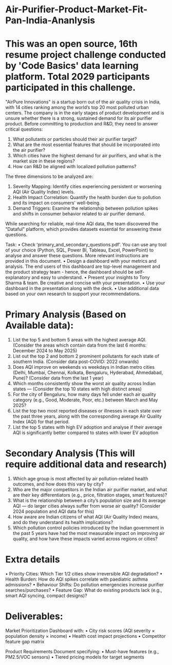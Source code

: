 # Air-Purifier-Product-Market-Fit-Pan-India-Ananlysis
# This was an open source, 16th resume project challenge conducted by 'Code Basics' data learning platform. Total 2029 participants participated in this challenge.

"AirPure Innovations" is a startup born out of the air quality crisis in India, with 14 cities ranking among the world’s top 20 most polluted urban centers. The company is in the early stages of product development and is unsure whether there is a strong, sustained demand for its air purifier product. Before committing to production and R&D, they need to answer critical questions:

1. What pollutants or particles should their air purifier target?
2. What are the most essential features that should be incorporated into the air purifier?
3. Which cities have the highest demand for air purifiers, and what is the market size in these regions?
4. How can R&D be aligned with localized pollution patterns?

The three dimensions to be analyzed are:
1. Severity Mapping: Identify cities experiencing persistent or worsening AQI (Air Quality Index) levels.
2. Health Impact Correlation: Quantify the health burden due to pollution and its impact on consumers' well-being.
3. Demand Triggers: Examine the relationship between pollution spikes and shifts in consumer behavior related to air purifier demand.

While searching for reliable, real-time AQI data, the team discovered the "Dataful" platform, which provides datasets essential for answering these questions.

Task:
• Check ‘primary_and_secondary_questions.pdf’. You can use any tool of your choice (Python, SQL, Power BI, Tableau, Excel, PowerPoint) to analyse and answer these questions. More relevant instructions are provided in this document.
• Design a dashboard with your metrics and analysis. The end users of this dashboard are top-level management and the product strategy team - hence, the dashboard should be self-explanatory and easy to understand.
• Present your insights to Tony Sharma & team. Be creative and concise with your presentation.
• Use your dashboard in the presentation along with the deck.
• Use additional data based on your own research to support your recommendations.

# Primary Analysis (Based on Available data): 
1.	List the top 5 and bottom 5 areas with the highest average AQI. (Consider the areas which contain data from the last 6 months: December 2024 to May 2025) 
2.	List out the top 2 and bottom 2 prominent pollutants for each state of southern India. (Consider data post-COVID: 2022 onwards) 
3.	Does AQI improve on weekends vs weekdays in Indian metro cities (Delhi, Mumbai, Chennai, Kolkata, Bengaluru, Hyderabad, Ahmedabad, Pune)? (Consider data from the last 1 year) 
4.	Which months consistently show the worst air quality across Indian states — (Consider the top 10 states with high distinct areas) 
5.	For the city of Bengaluru, how many days fell under each air quality category (e.g., Good, Moderate, Poor, etc.) between March and May 2025? 
6.	List the top two most reported diseases or illnesses in each state over the past three years, along with the corresponding average Air Quality Index (AQI) for that period. 
7.	List the top 5 states with high EV adoption and analyse if their average AQI is significantly better compared to states with lower EV adoption 

# Secondary Analysis (This will require additional data and research) 
1.	Which age group is most affected by air pollution-related health outcomes, and how does this vary by city? 
2.	Who are the major competitors in the Indian air purifier market, and what are their key differentiators (e.g., price, filtration stages, smart features)?
3.	What is the relationship between a city’s population size and its average AQI — do larger cities always suffer from worse air quality? (Consider 2024 population and AQI data for this) 
4.	How aware are Indian citizens of what AQI (Air Quality Index) means, and do they understand its health implications? 
5.	Which pollution control policies introduced by the Indian government in the past 5 years have had the most measurable impact on improving air quality, and how have these impacts varied across regions or cities? 

# Extra details
•	Priority Cities: Which Tier 1/2 cities show irreversible AQI degradation? 
•	Health Burden: How do AQI spikes correlate with paediatric asthma admissions?
•	Behaviour Shifts: Do pollution emergencies increase purifier searches/purchases? 
•	Feature Gap: What do existing products lack (e.g., smart AQI syncing, compact designs)?

# Deliverables: 
Market Prioritization Dashboard with:
•	City risk scores (AQI severity × population density × income) 
•	Health cost impact projections 
•	Competitor feature gap matrix 

Product Requirements Document specifying: 
•	Must-have features (e.g., PM2.5/VOC sensors)
•	Tiered pricing models for target segments 

